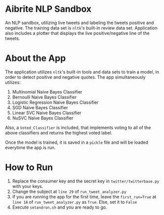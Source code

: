 # Aibrite NLP Sandbox
An NLP sandbox, utilizing live tweets and labeling the tweets positive and negative.
The training data set is `nltk`'s built-in review data set.
Application also includes a plotter that displays the live positive/negative line of the tweets.

# About the App
The application utilizes `nltk`'s built-in tools and data sets to train a model, in order to detect positive and negative quotes.
The app simultaneously utilizes:
1. Multinomial Naive Bayes Classifier
2. Bernoulli Naive Bayes Classifier
3. Logistic Regression Naive Bayes Classifier
4. SGD Naive Bayes Classifier
5. Linear SVC Naive Bayes Classifier
6. NuSVC Naive Bayes Classifier

Also, a `Voted_Classifier` is included, that implements voting to all of the above classifiers and returns the highest voted label.

Once the model is trained, it is saved in a `pickle` file and will be loaded everytime the app is run.

# How to Run
1. Replace the consumer key and the secret key in `twitter/twitterbase.py` with your keys.
2. Change the subject at `line 29` of `run_tweet_analyzer.py`
3. If you are running the app for the first time, leave the `first_run=True` at `line 18` of `run_tweet_analyzer.py` as `True`. Else, set it to `False`
3. Execute `setandrun.sh` and you are ready to go.